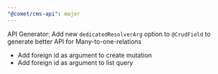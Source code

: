 ```yaml
---
"@comet/cms-api": major
---
```


API Generator: Add new `dedicatedResolverArg` option to `@CrudField` to generate better API for Many-to-one-relations

- Add foreign id as argument to create mutation
- Add foreign id as argument to list query
